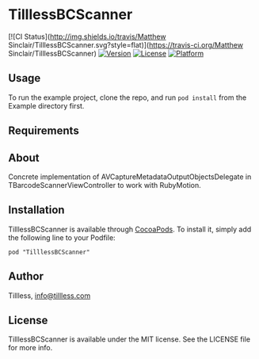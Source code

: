 # TilllessBCScanner

[![CI Status](http://img.shields.io/travis/Matthew Sinclair/TilllessBCScanner.svg?style=flat)](https://travis-ci.org/Matthew Sinclair/TilllessBCScanner)
[![Version](https://img.shields.io/cocoapods/v/TilllessBCScanner.svg?style=flat)](http://cocoadocs.org/docsets/TilllessBCScanner)
[![License](https://img.shields.io/cocoapods/l/TilllessBCScanner.svg?style=flat)](http://cocoadocs.org/docsets/TilllessBCScanner)
[![Platform](https://img.shields.io/cocoapods/p/TilllessBCScanner.svg?style=flat)](http://cocoadocs.org/docsets/TilllessBCScanner)

## Usage

To run the example project, clone the repo, and run `pod install` from the Example directory first.

## Requirements

## About

Concrete implementation of AVCaptureMetadataOutputObjectsDelegate in TBarcodeScannerViewController to work with RubyMotion.

## Installation

TilllessBCScanner is available through [CocoaPods](http://cocoapods.org). To install
it, simply add the following line to your Podfile:

    pod "TilllessBCScanner"

## Author

Tillless, info@tillless.com

## License

TilllessBCScanner is available under the MIT license. See the LICENSE file for more info.
